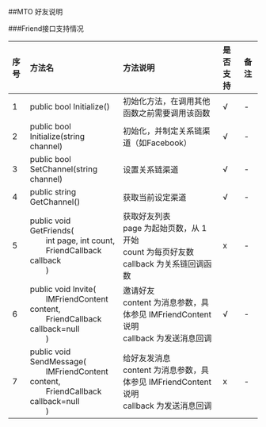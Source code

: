 ##MTO 好友说明

###Friend接口支持情况     

|序号|方法名|方法说明|是否支持|备注|     
|:--|:--|:--|:--|:--|     
| 1|public bool Initialize() | 初始化方法，在调用其他函数之前需要调用该函数 |√ | - |      
| 2|public bool Initialize(string channel) | 初始化，并制定关系链渠道（如Facebook） |√ | - |     
| 3|public bool SetChannel(string channel) | 设置关系链渠道 |√ | - |     
| 4|public string GetChannel() | 获取当前设定渠道 |√ | - |    
| 5|public void GetFriends(<br> &emsp;&emsp;int page, int count,<br> &emsp;&emsp;FriendCallback callback<br>&emsp;&emsp;) | 获取好友列表<br> page 为起始页数，从 1 开始<br> count 为每页好友数<br> callback 为关系链回调函数 |x | - |     
| 6|public void Invite(<br> &emsp;&emsp;IMFriendContent content, <br> &emsp;&emsp;FriendCallback callback=null<br>&emsp;&emsp;) | 邀请好友<br> content 为消息参数，具体参见 IMFriendContent 说明<br> callback 为发送消息回调 |√ | - |     
| 7|public void SendMessage(<br> &emsp;&emsp;IMFriendContent content, <br> &emsp;&emsp;FriendCallback callback=null<br>&emsp;&emsp;) | 给好友发消息 <br> content 为消息参数，具体参见 IMFriendContent 说明<br> callback 为发送消息回调 |x | - |


